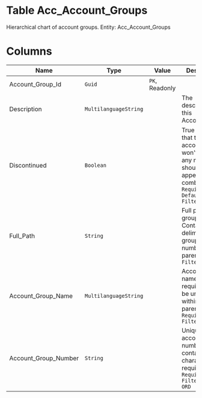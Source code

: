 # Table Acc_Account_Groups

Hierarchical chart of account groups. Entity: Acc_Account_Groups

# Columns

| Name | Type | Value | Description |
| - | - | - | --- |
|Account_Group_Id|`Guid`|`PK`, Readonly||
|Description|`MultilanguageString`||The description of this AccountGroup. |
|Discontinued|`Boolean`||True means that the account group won't be used any more and should not appear in combo boxes. `Required` `Default(false)` `Filter(eq)` |
|Full_Path|`String`||Full path to the group. Contains delimited list of group numbers of parent groups. `Filter(like)` |
|Account_Group_Name|`MultilanguageString`||Account group name, required. Must be unique within the parent group. `Required` `Filter(like)` |
|Account_Group_Number|`String`||Unique account group number. May contain characters, if required. `Required` `Filter(like)` `ORD` |
